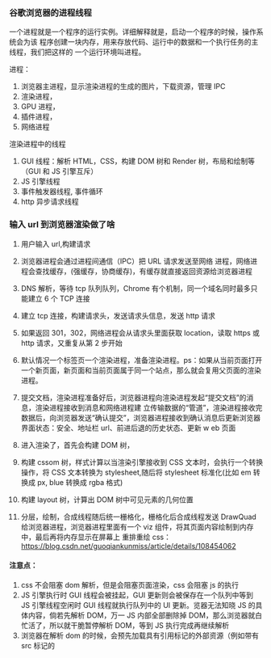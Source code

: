 <!--
 * @Author: 谢树宏
 * @Date: 2022-02-14 09:10:06
 * @LastEditors: 谢树宏 384180258@qq.com
 * @LastEditTime: 2022-07-26
 * @FilePath: /about-study/浏览器工作原理.md
-->

### 谷歌浏览器的进程线程

一个进程就是一个程序的运行实例。详细解释就是，启动一个程序的时候，操作系统会为该
程序创建一块内存，用来存放代码、运行中的数据和一个执行任务的主线程，我们把这样的
一个运行环境叫进程。

进程：

1. 浏览器主进程，显示渲染进程的生成的图片，下载资源，管理 IPC
2. 渲染进程，
3. GPU 进程，
4. 插件进程，
5. 网络进程

渲染进程中的线程

1. GUI 线程：解析 HTML，CSS，构建 DOM 树和 Render 树，布局和绘制等 （GUI 和 JS 引擎互斥）
2. JS 引擎线程
3. 事件触发器线程, 事件循环
4. http 异步请求线程

### 输入 url 到浏览器渲染做了啥

1. 用户输入 url,构建请求
2. 浏览器进程会通过进程间通信（IPC）把 URL 请求发送⾄⽹络 进程，网络进程会查找缓存，(强缓存，协商缓存)，有缓存就直接返回资源给浏览器进程
3. DNS 解析，等待 tcp 队列队列，Chrome 有个机制，同⼀个域名同时最多只能建⽴ 6 个 TCP 连接
4. 建立 tcp 连接，构建请求头，发送请求头信息，发送 http 请求
5. 如果返回 301，302，网络进程会从请求头里面获取 location，读取 https 或 http 请求，又重复从第 2 步开始
6. 默认情况一个标签页一个渲染进程，准备渲染进程。ps：如果从当前页面打开一个新页面，新页面和当前页面属于同一个站点，那么就会复用父页面的渲染进程。
7. 提交文档，渲染进程准备好后，浏览器进程向渲染进程发起“提交⽂档”的消息，渲染进程接收到消息和⽹络进程建 ⽴传输数据的“管道”，渲染进程接收完数据后，向浏览器发送“确认提交”，浏览器进程接收到确认消息后更新浏览器界⾯状态：安全、地址栏 url、前进后退的历史状态、更新 w eb ⻚⾯
8. 进入渲染了，首先会构建 DOM 树，
9. 构建 cssom 树，样式计算以当渲染引擎接收到 CSS ⽂本时，会执⾏⼀个转换操作，将 CSS ⽂本转换为 stylesheet,随后将 stylesheet 标准化(比如 em 转换成 px, blue 转换成 rgba 格式)

10. 构建 layout 树，计算出 DOM 树中可⻅元素的⼏何位置
11. 分层，绘制，合成线程随后统一栅格化，栅格化后合成线程发送 DrawQuad 给浏览器进程，浏览器进程里面有一个 viz 组件，将其⻚⾯内容绘制到内存中，最后再将内存显⽰在屏幕上
    重排重绘 css：https://blog.csdn.net/guoqiankunmiss/article/details/108454062

#### 注意点：

1. css 不会阻塞 dom 解析，但是会阻塞页面渲染，css 会阻塞 js 的执行
2. JS 引擎执行时 GUI 线程会被挂起，GUI 更新则会被保存在一个队列中等到 JS 引擎线程空闲时 GUI 线程就执行队列中的 UI 更新。览器无法知晓 JS 的具体内容，倘若先解析 DOM，万一 JS 内部全部删除掉 DOM，那么浏览器就白忙活了，所以就干脆暂停解析 DOM，等到 JS 执行完成再继续解析
3. 浏览器在解析 dom 的时候，会预先加载具有引用标记的外部资源（例如带有 src 标记的<script>标签），等待解析到标签时，无需进行加载，直接运行提高效率

#### async 和 defer

1. 如果 src 所链接的外部资源没有 async，那么当执行到 script 标签时，dom 解析会暂停，直到 src 下载，执行完才继续解析 dom 树
2. 如果 src 所链接的外部资源存在 async，那么 script 标签下载阶段不会阻塞 dom 树的下载，但是执行阶段同样会阻塞 dom 树下载
3. 如果 src 所链接的外部资源存在 defer，那么 script 标签下载阶段会不会阻塞 dom 树的下载，资源会等到 dom 树解析完才执行

https://juejin.cn/post/6894629999215640583

### preload 预加载 和 prefetch 预提取

prefetch：标识了 prefetch 之后会在浏览器空闲时预先获取将来可能访问的文档，存储在缓存之, 等到下一次使用时立即加载，增加加载速度
preload：标识了哪一些资源是在加载后立即需要使用的，可以再浏览器的主渲染机制介入前就进行预加载，这样可以让资源更早地加载，不阻塞页面的初步渲染，提高性能

各自的使用场景：
prefetch：一些异步的 js 模块，大概率会被访问到的资源
preload：隐藏在脚本、样式中的首屏关键资源，建议使用 preload

### html 页面的生命周期

1. DOMContentLoaded：浏览器已经完全加载了 HTML，DOM 树已经构建完毕，但是像是 <img>和样式表等外部资源可能并没有下载完毕。
2. load： 浏览器已经加载了所有的资源（图像，样式表等）。
3. beforeunload：离开时触发
4. unload：离开时触发

### 为什么 css 动画比 js 动画高效
